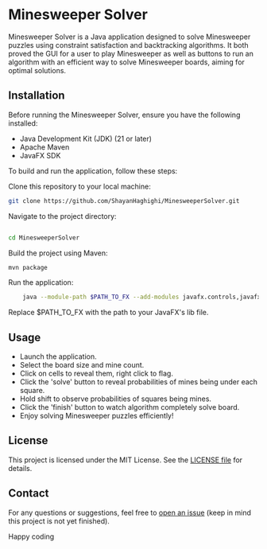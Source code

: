 # Minesweeper Solver

Minesweeper Solver is a Java application designed to solve Minesweeper puzzles using constraint satisfaction and backtracking algorithms. It both proved the GUI for a user to play Minesweeper as well as buttons to run an algorithm with an efficient way to solve Minesweeper boards, aiming for optimal solutions.

## Installation

Before running the Minesweeper Solver, ensure you have the following installed:

- Java Development Kit (JDK) (21 or later)
- Apache Maven
- JavaFX SDK

To build and run the application, follow these steps:

Clone this repository to your local machine:

```bash
git clone https://github.com/ShayanHaghighi/MinesweeperSolver.git
```
Navigate to the project directory:

```bash

cd MinesweeperSolver
```
Build the project using Maven:

```bash
mvn package
```
Run the application:

```bash
    java --module-path $PATH_TO_FX --add-modules javafx.controls,javafx.fxml -jar target/MinesweeperSolver-1.0-SNAPSHOT.jar
```
Replace $PATH_TO_FX with the path to your JavaFX's lib file.

## Usage

- Launch the application.
- Select the board size and mine count.
- Click on cells to reveal them, right click to flag.
- Click the 'solve' button to reveal probabilities of mines being under each square.
- Hold shift to observe probabilities of squares being mines.
- Click the 'finish' button to watch algorithm completely solve board.
- Enjoy solving Minesweeper puzzles efficiently!

## License

This project is licensed under the MIT License. See the [LICENSE file](https://github.com/ShayanHaghighi/MinesweeperSolver/blob/main/LICENSE) for details.

## Contact

For any questions or suggestions, feel free to [open an issue](https://github.com/ShayanHaghighi/chessEngine/issues/new) (keep in mind this project is not yet finished).

Happy coding
